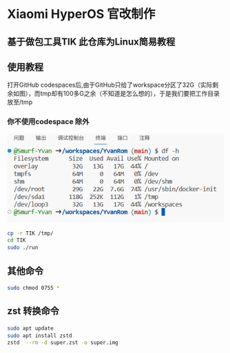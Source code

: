 # Xiaomi HyperOS 官改制作
## 基于做包工具TIK 此仓库为Linux简易教程
## 使用教程
打开GitHub codespaces后,由于GitHub只给了workspace分区了32G（实际剩余如图），而tmp却有100多G之余（不知道是怎么想的），于是我们要把工作目录放至/tmp
### 你不使用codespace 除外
![Alt text](Doc/image.png)
   ```bash
   cp -r TIK /tmp/
   cd TIK
   sudo ./run
   ```

## 其他命令
   ```bash
   sudo chmod 0755 *
   ```
## zst 转换命令
   ```bash
   sudo apt update
   sudo apt install zstd
   zstd  --rm -d super.zst -o super.img
   ```